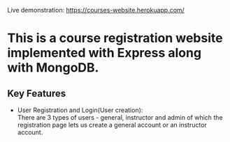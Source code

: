 Live demonstration: https://courses-website.herokuapp.com/

<h1> This is a course registration website implemented with Express along with MongoDB. </h1>

<h2> Key Features </h2>
<ul>
  <li> User Registration and Login(User creation): <br>
        There are 3 types of users - general, instructor and admin of which the registration page lets us create a general account or an instructor account.
  
